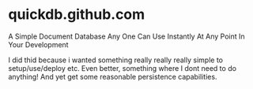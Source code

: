 quickdb.github.com
==================

A Simple Document Database Any One Can Use Instantly At Any Point In Your Development



I did thid because i wanted something really really really simple to setup/use/deploy etc. Even better, something where I dont need to do anything! And yet get some reasonable persistence capabilities.
